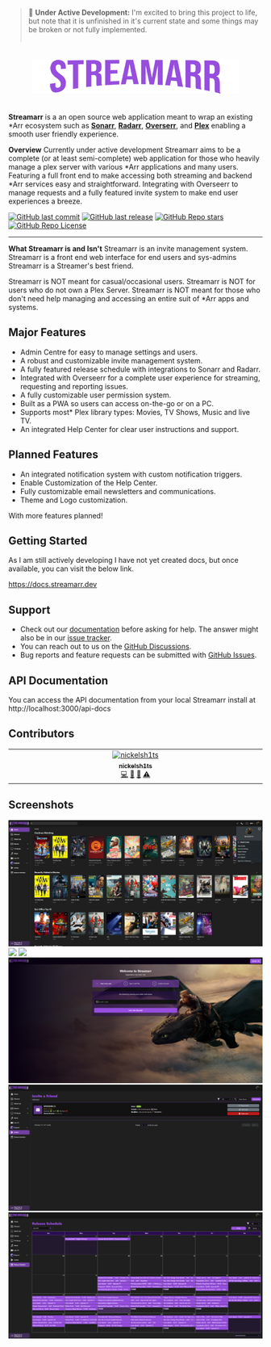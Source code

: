 > 🚧 **Under Active Development:** I'm excited to bring this project to life, but note that it is unfinished in it's current state and some things may be broken or not fully implemented.
<br></br>

<p align="center">
<img src="./public/logo_full.png" alt="Streamarr" style="margin: 20px 0;">
</p>

**Streamarr** is a an open source web application meant to wrap an existing \*Arr ecosystem such as **[Sonarr](https://sonarr.tv/)**, **[Radarr](https://radarr.video/)**, **[Overserr](https://overseerr.dev/)**, and **[Plex](https://www.plex.tv/)** enabling a smooth user friendly experience.

**Overview**
Currently under active development Streamarr aims to be a complete (or at least semi-complete) web application for those who heavily manage a plex server with various *Arr applications and many users. Featuring a full front end to make accessing both streaming and backend *Arr services easy and straightforward. Integrating with Overseerr to manage requests and a fully featured invite system to make end user experiences a breeze.

[![GitHub last commit](https://img.shields.io/github/release-date/nickelsh1ts/streamarr?style=for-the-badge&logo=github)](https://github.com/nickelsh1ts/streamarr)
[![GitHub last release](https://img.shields.io/github/v/release/nickelsh1ts/streamarr?style=for-the-badge&logo=github)](https://github.com/nickelsh1ts/streamarr)
[![GitHub Repo stars](https://img.shields.io/github/stars/nickelsh1ts/streamarr?style=for-the-badge&logo=github)](https://github.com/nickelsh1ts/streamarr)
[![GitHub Repo License](https://img.shields.io/github/license/nickelsh1ts/streamarr?style=for-the-badge&logo=github)](https://github.com/nickelsh1ts/streamarr/blob/develop/LICENSE)

---

**What Streamarr is and Isn't**
Streamarr is an invite management system.
Streamarr is a front end web interface for end users and sys-admins
Streamarr is a Streamer's best friend.

Streamarr is NOT meant for casual/occasional users.
Streamarr is NOT for users who do not own a Plex Server.
Streamarr is NOT meant for those who don't need help managing and accessing an entire suit of \*Arr apps and systems.

## Major Features

- Admin Centre for easy to manage settings and users.
- A robust and customizable invite management system.
- A fully featured release schedule with integrations to Sonarr and Radarr.
- Integrated with Overseerr for a complete user experience for streaming, requesting and reporting issues.
- A fully customizable user permission system.
- Built as a PWA so users can access on-the-go or on a PC.
- Supports most\* Plex library types: Movies, TV Shows, Music and live TV.
- An integrated Help Center for clear user instructions and support.

## Planned Features

- An integrated notification system with custom notification triggers.
- Enable Customization of the Help Center.
- Fully customizable email newsletters and communications.
- Theme and Logo customization.

With more features planned!

## Getting Started

As I am still actively developing I have not yet created docs, but once available, you can visit the below link.

https://docs.streamarr.dev

## Support

- Check out our [documentation](https://docs.streamarr.dev) before asking for help. The answer might also be in our [issue tracker](https://github.com/nickelsh1ts/streamarr/issues).
- You can reach out to us on the [GitHub Discussions](https://github.com/nickelsh1ts/streamarr/discussions).
- Bug reports and feature requests can be submitted with [GitHub Issues](https://github.com/nickelsh1ts/streamarr/issues).

## API Documentation

You can access the API documentation from your local Streamarr install at http://localhost:3000/api-docs

## Contributors

<!-- ALL-CONTRIBUTORS-LIST:START - Do not remove or modify this section -->
<!-- prettier-ignore-start -->
<!-- markdownlint-disable -->
<table>
  <tbody>
    <tr>
      <td align="center" valign="top" width="14.28%"><a href="https://nickelsh1ts.com"><img src="https://avatars.githubusercontent.com/u/76549245?v=4?s=100" width="100px;" alt="nickelsh1ts"/><br /><sub><b>nickelsh1ts</b></sub></a><br /><a href="https://github.com/nickelsh1ts/streamarr/commits?author=nickelsh1ts" title="Code">💻</a> <a href="#design-nickelsh1ts" title="Design">🎨</a> <a href="#ideas-nickelsh1ts" title="Ideas, Planning, & Feedback">🤔</a> <a href="https://github.com/nickelsh1ts/streamarr/commits?author=nickelsh1ts" title="Tests">⚠️</a></td>
    </tr>
  </tbody>
</table>
<!-- markdownlint-restore -->
<!-- prettier-ignore-end -->

<!-- ALL-CONTRIBUTORS-LIST:END -->

## Screenshots

<img src="./screenshots/preview.png">
<img src="./screenshots/homepage.png">
<img src="./screenshots/signin.png">
<img src="./screenshots/signup.png">
<img src="./screenshots/invites.png">
<img src="./screenshots/schedule.png">
